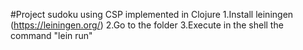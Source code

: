 #Project sudoku using CSP implemented in Clojure
1.Install leiningen (https://leiningen.org/)
2.Go to the folder
3.Execute in the shell the command "lein run"
